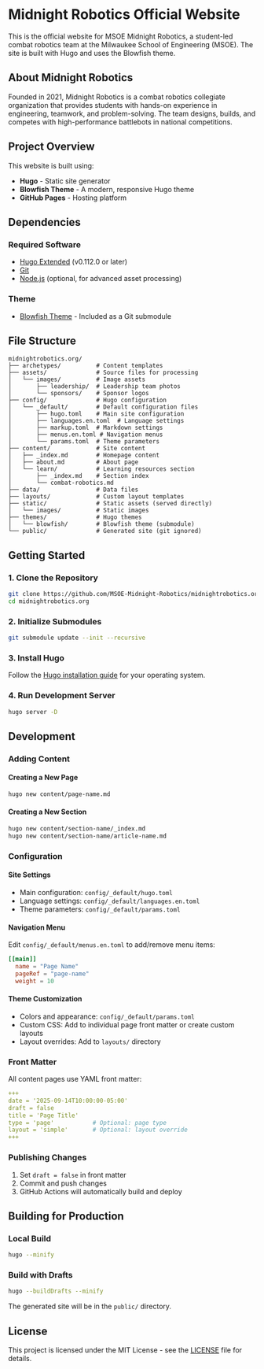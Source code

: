 # Midnight Robotics Official Website

This is the official website for MSOE Midnight Robotics, a student-led combat robotics team at the Milwaukee School of Engineering (MSOE). The site is built with Hugo and uses the Blowfish theme.

## About Midnight Robotics

Founded in 2021, Midnight Robotics is a combat robotics collegiate organization that provides students with hands-on experience in engineering, teamwork, and problem-solving. The team designs, builds, and competes with high-performance battlebots in national competitions.

## Project Overview

This website is built using:

- **Hugo** - Static site generator
- **Blowfish Theme** - A modern, responsive Hugo theme
- **GitHub Pages** - Hosting platform

## Dependencies

### Required Software

- [Hugo Extended](https://gohugo.io/installation/) (v0.112.0 or later)
- [Git](https://git-scm.com/)
- [Node.js](https://nodejs.org/) (optional, for advanced asset processing)

### Theme

- [Blowfish Theme](https://blowfish.page/) - Included as a Git submodule

## File Structure

```
midnightrobotics.org/
├── archetypes/          # Content templates
├── assets/              # Source files for processing
│   └── images/          # Image assets
│       ├── leadership/  # Leadership team photos
│       └── sponsors/    # Sponsor logos
├── config/              # Hugo configuration
│   └── _default/        # Default configuration files
│       ├── hugo.toml    # Main site configuration
│       ├── languages.en.toml  # Language settings
│       ├── markup.toml  # Markdown settings
│       ├── menus.en.toml # Navigation menus
│       └── params.toml  # Theme parameters
├── content/             # Site content
│   ├── _index.md        # Homepage content
│   ├── about.md         # About page
│   └── learn/           # Learning resources section
│       ├── _index.md    # Section index
│       └── combat-robotics.md
├── data/                # Data files
├── layouts/             # Custom layout templates
├── static/              # Static assets (served directly)
│   └── images/          # Static images
├── themes/              # Hugo themes
│   └── blowfish/        # Blowfish theme (submodule)
└── public/              # Generated site (git ignored)
```

## Getting Started

### 1. Clone the Repository

```bash
git clone https://github.com/MSOE-Midnight-Robotics/midnightrobotics.org.git
cd midnightrobotics.org
```

### 2. Initialize Submodules

```bash
git submodule update --init --recursive
```

### 3. Install Hugo

Follow the [Hugo installation guide](https://gohugo.io/installation/) for your operating system.

### 4. Run Development Server

```bash
hugo server -D
```

## Development

### Adding Content

#### Creating a New Page

```bash
hugo new content/page-name.md
```

#### Creating a New Section

```bash
hugo new content/section-name/_index.md
hugo new content/section-name/article-name.md
```

### Configuration

#### Site Settings

- Main configuration: `config/_default/hugo.toml`
- Language settings: `config/_default/languages.en.toml`
- Theme parameters: `config/_default/params.toml`

#### Navigation Menu

Edit `config/_default/menus.en.toml` to add/remove menu items:

```toml
[[main]]
  name = "Page Name"
  pageRef = "page-name"
  weight = 10
```

#### Theme Customization

- Colors and appearance: `config/_default/params.toml`
- Custom CSS: Add to individual page front matter or create custom layouts
- Layout overrides: Add to `layouts/` directory

### Front Matter

All content pages use YAML front matter:

```yaml
+++
date = '2025-09-14T10:00:00-05:00'
draft = false
title = 'Page Title'
type = 'page'           # Optional: page type
layout = 'simple'       # Optional: layout override
+++
```

### Publishing Changes

1. Set `draft = false` in front matter
2. Commit and push changes
3. GitHub Actions will automatically build and deploy

## Building for Production

### Local Build

```bash
hugo --minify
```

### Build with Drafts

```bash
hugo --buildDrafts --minify
```

The generated site will be in the `public/` directory.

## License

This project is licensed under the MIT License - see the [LICENSE](LICENSE) file for details.
